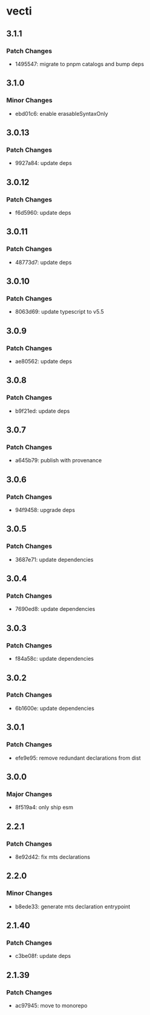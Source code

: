 # vecti

## 3.1.1

### Patch Changes

- 1495547: migrate to pnpm catalogs and bump deps

## 3.1.0

### Minor Changes

- ebd01c6: enable erasableSyntaxOnly

## 3.0.13

### Patch Changes

- 9927a84: update deps

## 3.0.12

### Patch Changes

- f6d5960: update deps

## 3.0.11

### Patch Changes

- 48773d7: update deps

## 3.0.10

### Patch Changes

- 8063d69: update typescript to v5.5

## 3.0.9

### Patch Changes

- ae80562: update deps

## 3.0.8

### Patch Changes

- b9f21ed: update deps

## 3.0.7

### Patch Changes

- a645b79: publish with provenance

## 3.0.6

### Patch Changes

- 94f9458: upgrade deps

## 3.0.5

### Patch Changes

- 3687e71: update dependencies

## 3.0.4

### Patch Changes

- 7690ed8: update dependencies

## 3.0.3

### Patch Changes

- f84a58c: update dependencies

## 3.0.2

### Patch Changes

- 6b1600e: update dependencies

## 3.0.1

### Patch Changes

- efe9e95: remove redundant declarations from dist

## 3.0.0

### Major Changes

- 8f519a4: only ship esm

## 2.2.1

### Patch Changes

- 8e92d42: fix mts declarations

## 2.2.0

### Minor Changes

- b8ede33: generate mts declaration entrypoint

## 2.1.40

### Patch Changes

- c3be08f: update deps

## 2.1.39

### Patch Changes

- ac97945: move to monorepo
